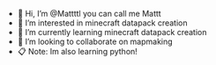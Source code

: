 - 👋 Hi, I’m @Mattttl you can call me Mattt
- 👀 I’m interested in minecraft datapack creation
- 🌱 I’m currently learning minecraft datapack creation
- 💞️ I’m looking to collaborate on mapmaking
- 📋 Note: Im also learning python!


<!---
Mattttl/Mattttl is a ✨ special ✨ repository because its `README.md` (this file) appears on your GitHub profile.
You can click the Preview link to take a look at your changes.
--->
